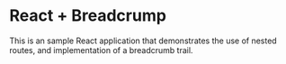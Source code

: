 # React + Breadcrump

This is an sample React application that demonstrates the use of nested routes, and implementation of a breadcrumb trail.
